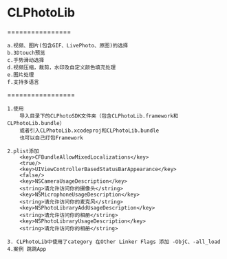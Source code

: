 # CLPhotoLib
================

    a.视频、图片(包含GIF、LivePhoto、原图)的选择
    b.3Dtouch预览
    c.手势滑动选择
    d.视频压缩，裁剪，水印及自定义颜色填充处理
    e.图片处理
    f.支持多语言
    
=================

    1.使用
        导入目录下的CLPhotoSDK文件夹（包含CLPhotoLib.framework和CLPhotoLib.bundle）
        或者引入CLPhotoLib.xcodeproj和CLPhotoLib.bundle
        也可以自己打包Framework

    2.plist添加
        <key>CFBundleAllowMixedLocalizations</key>
        <true/>
        <key>UIViewControllerBasedStatusBarAppearance</key>
        <false/>
        <key>NSCameraUsageDescription</key>
        <string>请允许访问你的摄像头</string>
        <key>NSMicrophoneUsageDescription</key>
        <string>请允许访问你的麦克风</string>
        <key>NSPhotoLibraryAddUsageDescription</key>
        <string>请允许访问你的相册</string>
        <key>NSPhotoLibraryUsageDescription</key>
        <string>请允许访问你的相册</string>

    3. CLPhotoLib中使用了category 在Other Linker Flags 添加 -ObjC、-all_load
    4.案例 跳跳App
